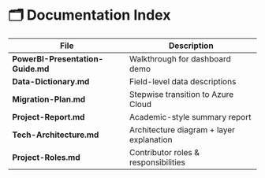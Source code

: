 # 🗂️ Documentation Index

| File | Description |
|------|--------------|
| **PowerBI-Presentation-Guide.md** | Walkthrough for dashboard demo |
| **Data-Dictionary.md** | Field-level data descriptions |
| **Migration-Plan.md** | Stepwise transition to Azure Cloud |
| **Project-Report.md** | Academic-style summary report |
| **Tech-Architecture.md** | Architecture diagram + layer explanation |
| **Project-Roles.md** | Contributor roles & responsibilities |
